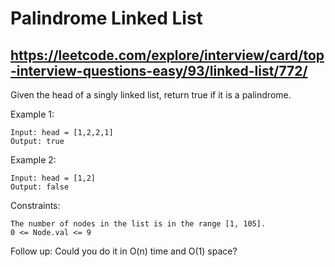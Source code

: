 # Palindrome Linked List
## https://leetcode.com/explore/interview/card/top-interview-questions-easy/93/linked-list/772/

Given the head of a singly linked list, return true if it is a palindrome.

 

Example 1:

	Input: head = [1,2,2,1]
	Output: true

Example 2:

	Input: head = [1,2]
	Output: false

 

Constraints:

    The number of nodes in the list is in the range [1, 105].
    0 <= Node.val <= 9

 
Follow up: Could you do it in O(n) time and O(1) space?
